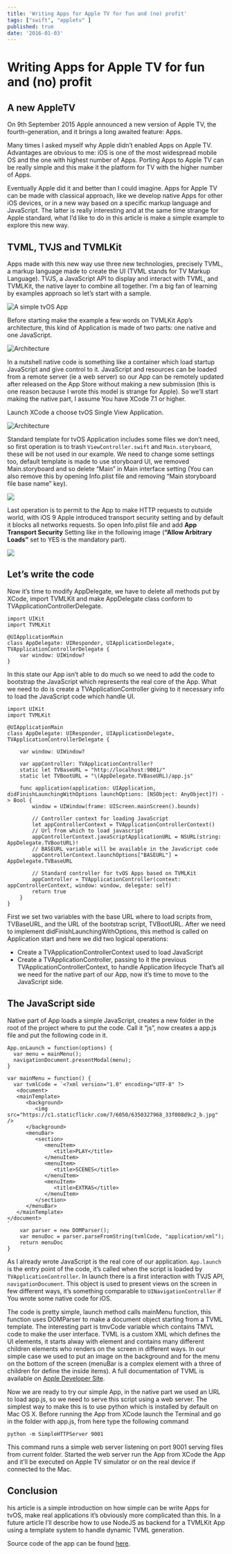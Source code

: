 ```yaml
---
title: 'Writing Apps for Apple TV for fun and (no) profit'
tags: ["swift", "appletv" ]
published: true
date: '2016-01-03'
---
```


# Writing Apps for Apple TV for fun and (no) profit

## A new AppleTV

On 9th September 2015 Apple announced a new version of Apple TV, the fourth-generation, and it brings a long awaited feature: Apps.

Many times I asked myself why Apple didn’t enabled Apps on Apple TV. Advantages are obvious to me: iOS is one of the most widespread mobile OS and the one with highest number of Apps. Porting Apps to Apple TV can be really simple and this make it the platform for TV with the higher number of Apps.

Eventually Apple did it and better than I could imagine. Apps for Apple TV can be made with classical approach, like we develop native Apps for other iOS devices, or in a new way based on a specific markup language and JavaScript. The latter is really interesting and at the same time strange for Apple standard, what I’d like to do in this article is make a simple example to explore this new way.

## TVML, TVJS and TVMLKit

Apps made with this new way use three new technologies, precisely TVML, a markup language made to create the UI (TVML stands for TV Markup Language). TVJS, a  JavaScript API to display and interact with TVML, and TVMLKit, the native layer to combine all together.  I’m a big fan of learning by examples approach so let’s start with a sample.

![A simple tvOS App](./appletv-image1.png)

Before starting make the example a few words on TVMLKit App’s architecture, this kind of Application is made of two parts: one native and one JavaScript.

![Architecture](./appletv-image2.png)

In a nutshell native code is something like a container which load startup JavaScript and give control to it. JavaScript and resources can be loaded from a remote server (ie a web server) so our App can be remotely updated after released on the App Store without making a new submission (this is one reason because I wrote this model is strange for Apple). So we’ll start making the native part, I assume You have XCode 7.1 or higher.

Launch XCode a choose tvOS Single View Application.

![Architecture](./appletv-image3.png)

Standard template for tvOS Application includes some files we don’t need, so first operation is to trash `ViewController.swift` and `Main.storyboard`, these will be not used in our example. We need to change some settings too, default template is made to use storyboard UI, we removed Main.storyboard and so delete “Main” in Main interface setting (You can also remove this by opening Info.plist file and removing “Main storyboard file base name” key). 

![](./appletv-image4.png)

Last operation is to permit to the App to make HTTP requests to outside world, with iOS 9 Apple introduced transport security setting and by default it blocks all networks requests. So open Info.plist file and add **App Transport Security** Setting like in the following image (**“Allow Arbitrary Loads”** set to YES is the mandatory part).

![](./appletv-image5.png)

## Let’s write the code

Now it’s time to modify AppDelegate, we have to delete all methods put by XCode, import TVMLKit and make AppDelegate class conform to TVApplicationControllerDelegate.

```
import UIKit
import TVMLKit

@UIApplicationMain
class AppDelegate: UIResponder, UIApplicationDelegate, TVApplicationControllerDelegate {
    var window: UIWindow?
}

```
In this state our App isn’t able to do much so we need to add the code to bootstrap the JavaScript which represents the real core of the App. What we need to do is create a TVApplicationController giving to it necessary info to load the JavaScript code which handle UI.

```
import UIKit
import TVMLKit

@UIApplicationMain
class AppDelegate: UIResponder, UIApplicationDelegate, TVApplicationControllerDelegate {

    var window: UIWindow?

    var appController: TVApplicationController?
    static let TVBaseURL = "http://localhost:9001/"
    static let TVBootURL = "\(AppDelegate.TVBaseURL)/app.js"
    
    func application(application: UIApplication, didFinishLaunchingWithOptions launchOptions: [NSObject: AnyObject]?) -> Bool {
        window = UIWindow(frame: UIScreen.mainScreen().bounds)
        
        // Controller context for loading JavaScript
        let appControllerContext = TVApplicationControllerContext()
        // Url from which to load javascript
        appControllerContext.javaScriptApplicationURL = NSURL(string: AppDelegate.TVBootURL)!
        // BASEURL variable will be available in the JavaScript code
        appControllerContext.launchOptions["BASEURL"] = AppDelegate.TVBaseURL
        
        // Standard controller for tvOS Apps based on TVMLKit
        appController = TVApplicationController(context: appControllerContext, window: window, delegate: self)
        return true
    }
}
```


First we set two variables with the base URL where to load scripts from, TVBaseURL, and the URL of the bootstrap script, TVBootURL. After we need to implement didFinishLaunchingWithOptions, this method is called on Application start and here we did two logical operations:

- Create a TVApplicationControllerContext used to load JavaScript
- Create a TVApplicationController, passing to it the previous TVApplicationControllerContext, to handle Application lifecycle
That’s all we need for the native part of our App, now it’s time to move to the JavaScript side.

## The JavaScript side

Native part of App loads a simple JavaScript, creates a new folder in the root of the project where to put the code. Call it “js”, now creates a app.js file and put the following code in it.

```
App.onLaunch = function(options) {
  var menu = mainMenu(); 
  navigationDocument.presentModal(menu);
}
 
var mainMenu = function() {
  var tvmlCode = `<?xml version="1.0" encoding="UTF-8" ?>
   <document>
   <mainTemplate>
      <background>
         <img src="https://c1.staticflickr.com/7/6050/6350327968_33f008d9c2_b.jpg" />
      </background>
      <menuBar>
         <section>
            <menuItem>
               <title>PLAY</title>
            </menuItem>
            <menuItem>
               <title>SCENES</title>
            </menuItem>
            <menuItem>
               <title>EXTRAS</title>
            </menuItem>
         </section>
      </menuBar>
   </mainTemplate>
</document>
`
    var parser = new DOMParser();
    var menuDoc = parser.parseFromString(tvmlCode, "application/xml");
    return menuDoc
}
```

As I already wrote JavaScript is the real core of our application. `App.launch` is the entry point of the code, it’s called when the script is loaded by `TVApplicationController`. In launch there is a first interaction with TVJS API, `navigationDocument`. This object is used to present views on the screen in few different ways, it’s something comparable to `UINavigationController` if You wrote some native code for iOS.

The code is pretty simple, launch method calls mainMenu function, this function uses DOMParser to make a document object starting from a TVML template. The interesting part is tmvCode variable which contains TMVL code to make the user interface. TVML is a custom XML which defines the UI elements, it starts alway with <document> element and contains many different children elements who renders on the screen in different ways. In our simple case we used <background> to put an image on the background and <menuBar> for the menu on the bottom of the screen (menuBar is a complex element with a three of children for define the inside items). A full documentation of TVML is available on [Apple Developer Site](https://developer.apple.com/library/tvos/documentation/LanguagesUtilities/Conceptual/ATV_Template_Guide/).

Now we are ready to try our simple App, in the native part we used an URL to load app.js, so we need to serve this script using a web server. The simplest way to make this is to use python which is installed by default on Mac OS X. Before running the App from XCode launch the Terminal and go in the folder with app.js, from here type the following command

```
python -m SimpleHTTPServer 9001
```

This command runs a simple web server listening on port 9001 serving files from current folder. Started the web server run the App from XCode the App and it’ll be executed on Apple TV simulator or on the real device if connected to the Mac.

## Conclusion

his article is a simple introduction on how simple can be write Apps for tvOS, make real applications it’s obviously more complicated than this. In a future article I’ll describe how to use NodeJS as backend for a TVMLKit App using a template system to handle dynamic TVML generation.

Source code of the app can be found [here](https://github.com/guglielmino/tvOSSample).
